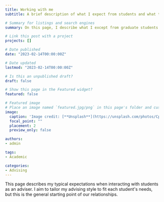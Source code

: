 ```yaml
---
title: Working with me
subtitle: A brief description of what I expect from students and what they should expect from me.

# Summary for listings and search engines
summary: On this page, I describe what I except from graduate students and what they should except from me.

# Link this post with a project
projects: []

# Date published
date: "2023-02-14T00:00:00Z"

# Date updated
lastmod: "2023-02-14T00:00:00Z"

# Is this an unpublished draft?
draft: false

# Show this page in the Featured widget?
featured: false

# Featured image
# Place an image named `featured.jpg/png` in this page's folder and customize its options here.
image:
  caption: 'Image credit: [**Unsplash**](https://unsplash.com/photos/CpkOjOcXdUY)'
  focal_point: ""
  placement: 2
  preview_only: false

authors:
- admin

tags:
- Academic

categories:
- Advising
---
```


This page describes my typical expectations when interacting with students as an adviser.
I aim to tailor my advising style to fit each student's needs, but this is the general starting point of our relationships.
